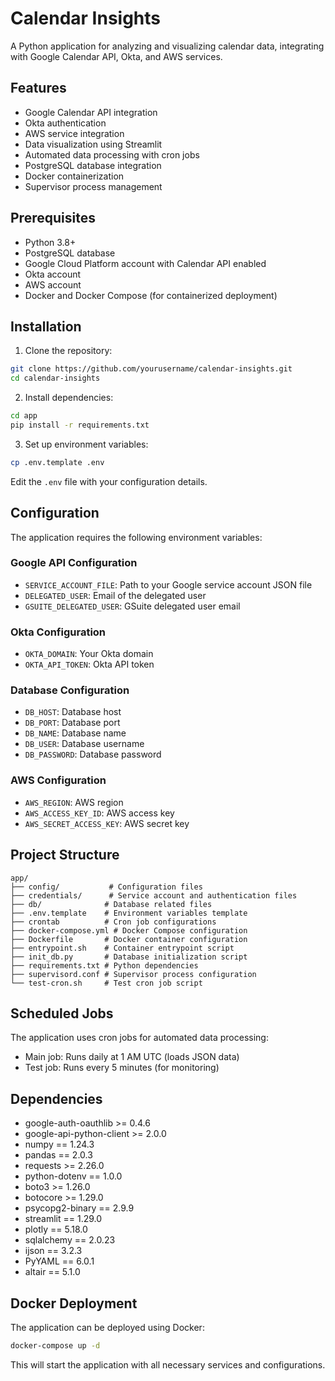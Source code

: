 # Calendar Insights

A Python application for analyzing and visualizing calendar data, integrating with Google Calendar API, Okta, and AWS services.

## Features

- Google Calendar API integration
- Okta authentication
- AWS service integration
- Data visualization using Streamlit
- Automated data processing with cron jobs
- PostgreSQL database integration
- Docker containerization
- Supervisor process management

## Prerequisites

- Python 3.8+
- PostgreSQL database
- Google Cloud Platform account with Calendar API enabled
- Okta account
- AWS account
- Docker and Docker Compose (for containerized deployment)

## Installation

1. Clone the repository:
```bash
git clone https://github.com/yourusername/calendar-insights.git
cd calendar-insights
```

2. Install dependencies:
```bash
cd app
pip install -r requirements.txt
```

3. Set up environment variables:
```bash
cp .env.template .env
```
Edit the `.env` file with your configuration details.

## Configuration

The application requires the following environment variables:

### Google API Configuration
- `SERVICE_ACCOUNT_FILE`: Path to your Google service account JSON file
- `DELEGATED_USER`: Email of the delegated user
- `GSUITE_DELEGATED_USER`: GSuite delegated user email

### Okta Configuration
- `OKTA_DOMAIN`: Your Okta domain
- `OKTA_API_TOKEN`: Okta API token

### Database Configuration
- `DB_HOST`: Database host
- `DB_PORT`: Database port
- `DB_NAME`: Database name
- `DB_USER`: Database username
- `DB_PASSWORD`: Database password

### AWS Configuration
- `AWS_REGION`: AWS region
- `AWS_ACCESS_KEY_ID`: AWS access key
- `AWS_SECRET_ACCESS_KEY`: AWS secret key

## Project Structure

```
app/
├── config/           # Configuration files
├── credentials/      # Service account and authentication files
├── db/              # Database related files
├── .env.template    # Environment variables template
├── crontab          # Cron job configurations
├── docker-compose.yml # Docker Compose configuration
├── Dockerfile       # Docker container configuration
├── entrypoint.sh    # Container entrypoint script
├── init_db.py       # Database initialization script
├── requirements.txt # Python dependencies
├── supervisord.conf # Supervisor process configuration
└── test-cron.sh     # Test cron job script
```

## Scheduled Jobs

The application uses cron jobs for automated data processing:

- Main job: Runs daily at 1 AM UTC (loads JSON data)
- Test job: Runs every 5 minutes (for monitoring)

## Dependencies

- google-auth-oauthlib >= 0.4.6
- google-api-python-client >= 2.0.0
- numpy == 1.24.3
- pandas == 2.0.3
- requests >= 2.26.0
- python-dotenv == 1.0.0
- boto3 >= 1.26.0
- botocore >= 1.29.0
- psycopg2-binary == 2.9.9
- streamlit == 1.29.0
- plotly == 5.18.0
- sqlalchemy == 2.0.23
- ijson == 3.2.3
- PyYAML == 6.0.1
- altair == 5.1.0

## Docker Deployment

The application can be deployed using Docker:

```bash
docker-compose up -d
```

This will start the application with all necessary services and configurations.
